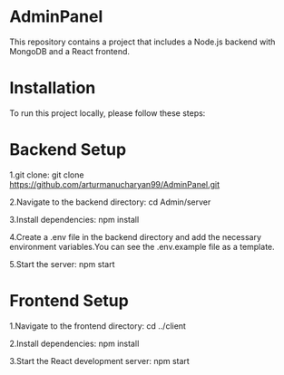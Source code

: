 # AdminPanel

This repository contains a project that includes a Node.js backend with MongoDB and a React frontend.

# Installation

To run this project locally, please follow these steps:

# Backend Setup

1.git clone:
git clone https://github.com/arturmanucharyan99/AdminPanel.git

2.Navigate to the backend directory:
cd Admin/server

3.Install dependencies:
npm install

4.Create a .env file in the backend directory and add the necessary environment variables.You can see the .env.example file as a template.

5.Start the server:
npm start

# Frontend Setup

1.Navigate to the frontend directory:
cd ../client

2.Install dependencies:
npm install

3.Start the React development server:
npm start


